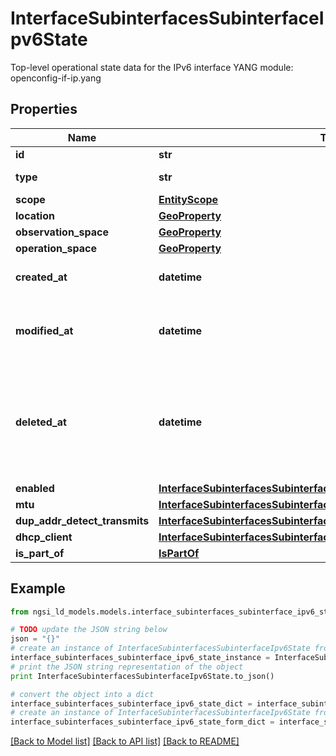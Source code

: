 # InterfaceSubinterfacesSubinterfaceIpv6State

Top-level operational state data for the IPv6 interface  YANG module: openconfig-if-ip.yang 

## Properties

Name | Type | Description | Notes
------------ | ------------- | ------------- | -------------
**id** | **str** | Entity id.  | [optional] 
**type** | **str** | NGSI-LD Entity identifier. It has to be InterfaceSubinterfacesSubinterfaceIpv6State. | [default to 'InterfaceSubinterfacesSubinterfaceIpv6State']
**scope** | [**EntityScope**](EntityScope.md) |  | [optional] 
**location** | [**GeoProperty**](GeoProperty.md) |  | [optional] 
**observation_space** | [**GeoProperty**](GeoProperty.md) |  | [optional] 
**operation_space** | [**GeoProperty**](GeoProperty.md) |  | [optional] 
**created_at** | **datetime** | Is defined as the temporal Property at which the Entity, Property or Relationship was entered into an NGSI-LD system.  | [optional] [readonly] 
**modified_at** | **datetime** | Is defined as the temporal Property at which the Entity, Property or Relationship was last modified in an NGSI-LD system, e.g. in order to correct a previously entered incorrect value.  | [optional] [readonly] 
**deleted_at** | **datetime** | Is defined as the temporal Property at which the Entity, Property or Relationship was deleted from an NGSI-LD system.  Entity deletion timestamp. See clause 4.8 It is only used in notifications reporting deletions and in the Temporal Representation of Entities (clause 4.5.6), Properties (clause 4.5.7), Relationships (clause 4.5.8) and LanguageProperties (clause 5.2.32).  | [optional] [readonly] 
**enabled** | [**InterfaceSubinterfacesSubinterfaceIpv6StateEnabled**](InterfaceSubinterfacesSubinterfaceIpv6StateEnabled.md) |  | [optional] 
**mtu** | [**InterfaceSubinterfacesSubinterfaceIpv6StateMtu**](InterfaceSubinterfacesSubinterfaceIpv6StateMtu.md) |  | [optional] 
**dup_addr_detect_transmits** | [**InterfaceSubinterfacesSubinterfaceIpv6StateDupAddrDetectTransmits**](InterfaceSubinterfacesSubinterfaceIpv6StateDupAddrDetectTransmits.md) |  | [optional] 
**dhcp_client** | [**InterfaceSubinterfacesSubinterfaceIpv6StateDhcpClient**](InterfaceSubinterfacesSubinterfaceIpv6StateDhcpClient.md) |  | [optional] 
**is_part_of** | [**IsPartOf**](IsPartOf.md) |  | 

## Example

```python
from ngsi_ld_models.models.interface_subinterfaces_subinterface_ipv6_state import InterfaceSubinterfacesSubinterfaceIpv6State

# TODO update the JSON string below
json = "{}"
# create an instance of InterfaceSubinterfacesSubinterfaceIpv6State from a JSON string
interface_subinterfaces_subinterface_ipv6_state_instance = InterfaceSubinterfacesSubinterfaceIpv6State.from_json(json)
# print the JSON string representation of the object
print InterfaceSubinterfacesSubinterfaceIpv6State.to_json()

# convert the object into a dict
interface_subinterfaces_subinterface_ipv6_state_dict = interface_subinterfaces_subinterface_ipv6_state_instance.to_dict()
# create an instance of InterfaceSubinterfacesSubinterfaceIpv6State from a dict
interface_subinterfaces_subinterface_ipv6_state_form_dict = interface_subinterfaces_subinterface_ipv6_state.from_dict(interface_subinterfaces_subinterface_ipv6_state_dict)
```
[[Back to Model list]](../README.md#documentation-for-models) [[Back to API list]](../README.md#documentation-for-api-endpoints) [[Back to README]](../README.md)


